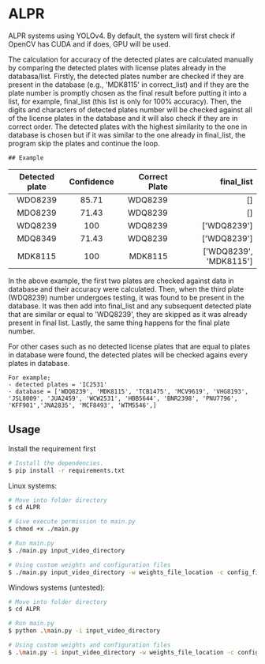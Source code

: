 # ALPR
ALPR systems using YOLOv4. By default, the system will first check if OpenCV has CUDA and if does, GPU will be used.

The calculation for accuracy of the detected plates are calculated manually by comparing the detected plates with license plates already in the databasa/list. Firstly, the detected plates number are checked if they are present in the database (e.g., 'MDK8115' in correct_list) and if they are the plate number is promptly chosen as the final result before putting it into a list, for example, final_list (this list is only for 100% accuracy). Then, the digits and characters of detected plates number will be checked against all of the license plates in the database and it will also check if they are in correct order. The detected plates with the highest similarity to the one in database is chosen but if it was similar to the one already in final_list, the program skip the plates and continue the loop.

    ## Example

| Detected plate               | Confidence | Correct Plate |     final_list       |
|:----------------------------:|:----------:|--------------:|---------------------:|
| WDO8239                      | 85.71      | WDQ8239       |          []          |
| MDO8239                      | 71.43      | WDQ8239       |          []          | 
| WDQ8239                      | 100        | WDQ8239       |     ['WDQ8239']      |
| MDQ8349                      | 71.43      | WDQ8239       |     ['WDQ8239']      |
| MDK8115                      | 100        | MDK8115       |['WDQ8239', 'MDK8115']|

In the above example, the first two plates are checked against data in database and their accuracy were calculated. Then, when the third plate (WDQ8239) number undergoes testing, it was found to be present in the database. It was then add into final_list and any subsequent detected plate that are similar or equal to 'WDQ8239', they are skipped as it was already present in final list. Lastly, the same thing happens for the final plate number. 

For other cases such as no detected license plates that are equal to plates in database were found, the detected plates will be checked agains every plates in database. 
    
    For example;
    - detected plates = 'IC2531'
    - database = ['WDQ8239', 'MDK8115', 'TCB1475', 'MCV9619', 'VHG8193', 'JSL8009', 'JUA2459', 'WCW2531', 'HBB5644', 'BNR2398', 'PNU7796', 'KFF901','JNA2835', 'MCF8493', 'WTM5546',]


## Usage

Install the requirement first 
```bash
# Install the dependencies.
$ pip install -r requirements.txt
```

Linux systems:
```bash
# Move into folder directory
$ cd ALPR

# Give execute permission to main.py
$ chmod +x ./main.py

# Run main.py
$ ./main.py input_video_directory

# Using custom weights and configuration files
$ ./main.py input_video_directory -w weights_file_location -c config_file_location
```

Windows systems (untested):
```bash
# Move into folder directory
$ cd ALPR

# Run main.py
$ python .\main.py -i input_video_directory

# Using custom weights and configuration files
$ .\main.py -i input_video_directory -w weights_file_location -c config_file_location
```
